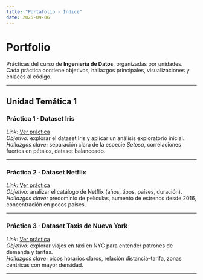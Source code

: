 ```yaml
---
title: "Portafolio - Índice"
date: 2025-09-06
---
```


# Portfolio

Prácticas del curso de **Ingeniería de Datos**, organizadas por unidades.  
Cada práctica contiene objetivos, hallazgos principales, visualizaciones y enlaces al código.

---

## Unidad Temática 1

### Práctica 1 · Dataset Iris
*Link:* [Ver práctica](ut1-practica1.md)  
*Objetivo:* explorar el dataset Iris y aplicar un análisis exploratorio inicial.  
*Hallazgos clave:* separación clara de la especie *Setosa*, correlaciones fuertes en pétalos, dataset balanceado.

---

### Práctica 2 · Dataset Netflix
*Link:* [Ver práctica](ut1-practica2.md)  
*Objetivo:* analizar el catálogo de Netflix (años, tipos, países, duración).  
*Hallazgos clave:* predominio de películas, aumento de estrenos desde 2016, concentración en pocos países.

---

### Práctica 3 · Dataset Taxis de Nueva York
*Link:* [Ver práctica](ut1-practica3.md)  
*Objetivo:* explorar viajes en taxi en NYC para entender patrones de demanda y tarifas.  
*Hallazgos clave:* picos horarios claros, relación distancia–tarifa, zonas céntricas con mayor densidad.

---

